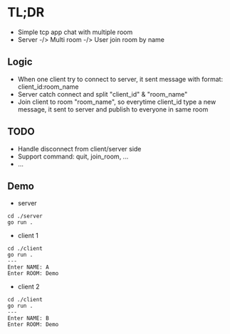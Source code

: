 # TL;DR

- Simple tcp app chat with multiple room
- Server -/> Multi room -/> User join room by name

## Logic

- When one client try to connect to server, 
 it sent message with format: client_id:room_name
- Server catch connect and split "client_id" & "room_name"
- Join client to room "room_name", so everytime client_id type a new message,
 it sent to server and publish to everyone in same room

## TODO

- Handle disconnect from client/server side
- Support command: quit, join_room, ...
- ...

## Demo

- server
```
cd ./server
go run .
```

- client 1
```
cd ./client
go run .
---
Enter NAME: A
Enter ROOM: Demo
```

- client 2
```
cd ./client
go run .
---
Enter NAME: B
Enter ROOM: Demo
```
